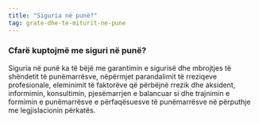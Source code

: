 ```yaml
---
title: "Siguria në punë?"
tag: grate-dhe-te-miturit-ne-pune
---
```


###  Cfarë kuptojmë me siguri në punë?

Siguria në punë ka të bëjë me garantimin e sigurisë dhe mbrojtjes të shëndetit të punëmarrësve, nëpërmjet parandalimit të rreziqeve profesionale, eleminimit të faktorëve që përbëjnë rrezik dhe aksident, informimin, konsultimin, pjesëmarrjen e balancuar si dhe trajnimin e formimin e punëmarrësve e përfaqësuesve të punëmarrësve në përputhje me legjislacionin përkatës.

